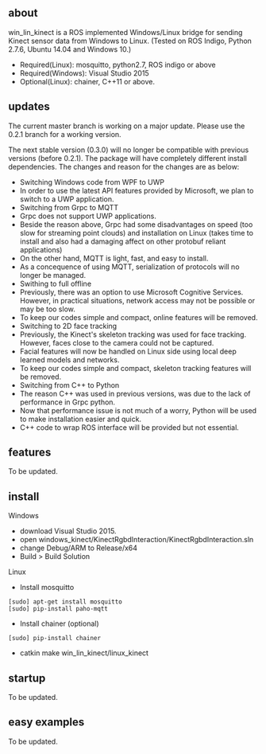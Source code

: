 ## about

win_lin_kinect is a ROS implemented Windows/Linux bridge for sending Kinect sensor data from Windows to Linux. (Tested on ROS Indigo, Python 2.7.6, Ubuntu 14.04 and Windows 10.)
- Required(Linux): mosquitto, python2.7, ROS indigo or above  
- Required(Windows): Visual Studio 2015  
- Optional(Linux): chainer, C++11 or above.  

## updates

The current master branch is working on a major update. Please use the 0.2.1 branch for a working version.

The next stable version (0.3.0) will no longer be compatible with previous versions (before 0.2.1). The package will have completely different install dependencies. The changes and reason for the changes are as below:

- Switching Windows code from WPF to UWP
 - In order to use the latest API features provided by Microsoft, we plan to switch to a UWP application.
- Switching from Grpc to MQTT
 - Grpc does not support UWP applications.
 - Beside the reason above, Grpc had some disadvantages on speed (too slow for streaming point clouds) and installation on Linux (takes time to install and also had a damaging affect on other protobuf reliant applications)
 - On the other hand, MQTT is light, fast, and easy to install.
 - As a concequence of using MQTT, serialization of protocols will no longer be managed.
- Swithing to full offline
 - Previously, there was an option to use Microsoft Cognitive Services. However, in practical situations, network access may not be possible or may be too slow.
 - To keep our codes simple and compact, online features will be removed.
- Switching to 2D face tracking
 - Previously, the Kinect's skeleton tracking was used for face tracking. However, faces close to the camera could not be captured.
 - Facial features will now be handled on Linux side using local deep learned models and networks.
 - To keep our codes simple and compact, skeleton tracking features will be removed.
- Switching from C++ to Python
 - The reason C++ was used in previous versions, was due to the lack of performance in Grpc python.
 - Now that performance issue is not much of a worry, Python will be used to make installation easier and quick.
 - C++ code to wrap ROS interface will be provided but not essential.

## features

To be updated.

## install

Windows
- download Visual Studio 2015.  
- open windows_kinect/KinectRgbdInteraction/KinectRgbdInteraction.sln
- change Debug/ARM to Release/x64
- Build > Build Solution  

Linux
- Install mosquitto
```
[sudo] apt-get install mosquitto
[sudo] pip-install paho-mqtt
```
- Install chainer (optional)
```
[sudo] pip-install chainer
```
- catkin make win_lin_kinect/linux_kinect

## startup

To be updated.

## easy examples

To be updated.
